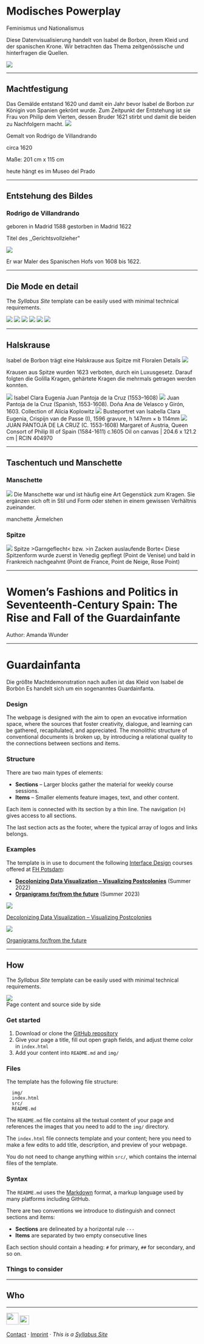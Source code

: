 # Modisches Powerplay 
Feminismus und Nationalismus

Diese Datenvisualisierung handelt von Isabel de Borbon, ihrem Kleid und der spanischen Krone.
Wir betrachten das Thema zeitgenössische und hinterfragen die Quellen.

<img src='img/Isabel de Borbón, Wife of Philip IV.jpg' class='noresize'>



---


## Machtfestigung 

Das Gemälde entstand 1620 und damit ein Jahr bevor Isabel de Borbon zur Königin von Spanien gekrönt wurde.
Zum Zeitpunkt der Entstehung ist sie Frau von Philip dem Vierten, dessen Bruder 1621 stirbt und damit die beiden zu Nachfolgern macht.
<img src='img/Portrait_Rahmen_lq.jpg' class='noresize'>

Gemalt von Rodrigo de Villandrando


circa 1620


Maße: 201 cm x 115 cm


heute hängt es im Museo del Prado


---


## Entstehung des Bildes

### Rodrigo de Villandrando
geboren in Madrid 1588
gestorben in Madrid 1622


Titel des ,,Gerichtsvollzieher”


<img src='img/Madrid1620.jpg' class='noresize'>


Er war Maler des Spanischen Hofs von 1608 bis 1622.


---


## Die Mode en detail

The *Syllabus Site* template can be easily used with minimal technical requirements.

<img src='img/Juwelenschmuck.jpg' class='noresize'>


<img src='img/Muster.jpg' class='noresize'>


<img src='img/Schneppe.jpg' class='noresize'>


<img src='img/Taschentuch.jpg' class='noresize'>


<img src='img/Manschette.jpg' class='noresize'>


<img src='img/Halskrause.jpg' class='noresize'>




---


## Halskrause
Isabel de Borbon trägt eine Halskrause aus Spitze mit Floralen Details
<img src='img/Halskrause.jpg' class='noresize'>

Krausen aus Spitze wurden 1623 verboten, durch ein Luxusgesetz. Darauf folgten die Golilla Kragen, gehärtete Kragen die mehrmals getragen werden konnten.


<img src='img/Clara.jpg' class='noresize'>
Isabel Clara Eugenia
Juan Pantoja de la Cruz
(1553–1608)


<img src='img/PANTOJA.jpg' class='noresize'>
 Juan Pantoja de la Cruz (Spanish, 1553-1608). Doña Ana de Velasco y Girón, 1603. Collection of Alicia Koplowitz


<img src='img/BusteEugina.jpg' class='noresize'>
Busteportret van Isabella Clara Eugenia, Crispijn van de Passe (I), 1596
gravure, h 147mm × b 114mm


<img src='img/348818-1355504017.jpg' class='noresize'>
JUAN PANTOJA DE LA CRUZ (C. 1553-1608)
Margaret of Austria, Queen Consort of Philip III of Spain (1584-1611) c.1605
Oil on canvas | 204.6 x 121.2 cm | RCIN 404970



---


## Taschentuch und Manschette


### Manschette
<img src='img/Manschette.jpg' class='noresize'>
Die Manschette war und ist häufig eine Art Gegenstück zum Kragen. Sie ergänzen sich oft in Stil und Form oder stehen in einem gewissen Verhältnis zueinander.


manchette ‚Ärmelchen


### Spitze
<img src='img/Taschentuch.jpg' class='noresize'>
Spitze >Garngeflecht< bzw.
>in Zacken auslaufende Borte<
Diese Spitzenform wurde zuerst in Venedig gepflegt (Point de Venise) und bald in Frankreich nachgeahmt (Point de France, Point de Neige, Rose Point)



---


# Women’s Fashions and Politics in Seventeenth-Century Spain: The Rise and Fall of the Guardainfante
Author: Amanda Wunder


---


# Guardainfanta
Die größte Machtdemonstration nach außen ist das Kleid von Isabel de Borbòn
Es handelt sich um ein sogenanntes Guardainfanta.


### Design

The webpage is designed with the aim to open an evocative information space, where the sources that foster creativity, dialogue, and learning can be gathered, recapitulated, and appreciated. The monolithic structure of conventional documents is broken up, by introducing a relational quality to the connections between sections and items.


### Structure

There are two main types of elements:

- **Sections** – Larger blocks gather the material for weekly course sessions.
- **Items** – Smaller elements feature images, text, and other content.

Each item is connected with its section by a thin line. The navigation (≡) gives access to all sections.

The last section acts as the footer, where the typical array of logos and links belongs.


### Examples

The template is in use to document the following [Interface Design](https://interface.fh-potsdam.de) courses offered at [FH Potsdam](https://www.fh-potsdam.de/):

- **[Decolonizing Data Visualization – Visualizing Postcolonies](https://infovis.fh-potsdam.de/decolonizing/)** (Summer 2022)
- **[Organigrams for/from the future](https://infovis.fh-potsdam.de/organigrams/)** (Summer 2023)


<img src='img/decolonizing.webp' class='noresize'>

[Decolonizing Data Visualization – Visualizing Postcolonies](https://infovis.fh-potsdam.de/decolonizing/)


<img src='img/organigrams.webp' class='noresize'>

[Organigrams for/from the future](https://infovis.fh-potsdam.de/organigrams/)


---


## How

The *Syllabus Site* template can be easily used with minimal technical requirements.


![](img/sidebyside.webp)  
Page content and source side by side


### Get started

1. Download or clone the [GitHub repository](https://github.com/uclab-potsdam/syllabus-site/)
2. Give your page a title, fill out open graph fields, and adjust theme color in `index.html`
3. Add your content into `README.md` and `img/`


### Files

The template has the following file structure:

      img/
      index.html
      src/
      README.md

The `README.md` file contains all the textual content of your page and references the images that you need to add to the `img/` directory. 

The `index.html` file connects template and your content; here you need to make a few edits to add title, description, and preview of your webpage. 

You do not need to change anything within `src/`, which contains the internal files of the template.


### Syntax

The `README.md` uses the [Markdown](https://en.wikipedia.org/wiki/Markdown) format, a markup language used by many platforms including GitHub.

There are two conventions we introduce to distinguish and connect sections and items:

- **Sections** are delineated by a horizontal rule `---` 
- **Items** are separated by two empty consecutive lines

Each section should contain a heading:
`#` for primary, `##` for secondary, and so on.





### Things to consider




---


## Who



---


[<img src='img/fhp.svg' style='height:2.25em'>](https://www.fh-potsdam.de/) 
[<img src='img/id.svg' style='height:1.75em'>](https://interface.fh-potsdam.de/) 

[Contact](mailto:marian.doerk@fh-potsdam.de,philipp.proff@gmx.de?subject=Syllabus%20Site) · [Imprint](https://www.fh-potsdam.de/impressum) · *This is a [Syllabus Site](https://infovis.fh-potsdam.de/syllabus-site/)*
